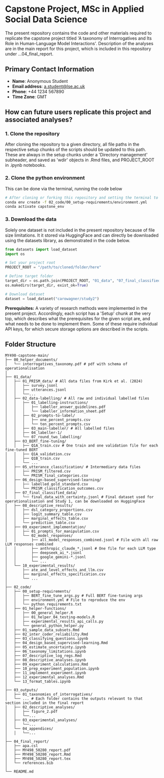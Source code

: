 # Capstone Project, MSc in Applied Social Data Science 

The present repository contains the code and other materials required to replicate the capstone project titled 'A taxonomy of Interrogatives and Its Role in Human-Language Model Interactions'.
Description of the analyses are in the main report for this project, which is included in this repository under ...04_final_report.

## Primary Contact Information

-   **Name**: Anonymous Student
-   **Email address**: [a.student\@lse.ac.uk](mailto:a.student@lse.ac.uk)
-   **Phone**: +44 1234 567890
-   **Time Zone**: GMT

## How can future users replicate this project and associated analyses?

### 1. Clone the repository
After cloning the repository to a given directory, all file paths in the respective setup chunks of the scripts should be updated to this path. These are always in the setup chunks under a 'Directory management' subheader, and saved as 'wdir' objects in .Rmd files, and PROJECT_ROOT in .ipynb notebooks. 

### 2. Clone the python environment
This can be done via the terminal, running the code below

```bash
# After cloning or forking this repository and setting the terminal to it via cd
conda env create -f 02_code/00_setup-requirements/environment.yml
conda activate capstone_env
```
### 3. Download the data
Solely one dataset is not included in the present repository because of file size limitations. It it stored via HuggingFace and can directly be downloaded using the datasets library, as demonstrated in the code below. 

```python
from datasets import load_dataset
import os

# Set your project root
PROJECT_ROOT = "/path/to/cloned/folder/here"

# Define target folder
target_dir = os.path.join(PROJECT_ROOT, "01_data", "07_final_classified_data")
os.makedirs(target_dir, exist_ok=True)

# Download dataset
dataset = load_dataset("carowagner/study2")
```

**Prerequisites:** A variety of research methods were implemented in the present project. Accordingly, each script has a 'Setup' chunk at the very top, which describes what the prerequisites for the given script are, and what needs to be done to implement them. Some of these require individual API keys, for which secure storage options are described in the scripts. 


## Folder Structure

```{bash}
MY498-capstone-main/
├── 00_helper_documents/
│   └── interrogatives_taxonomy.pdf # pdf with schema of operationalisation
│      
├── 01_data/
│   ├── 01_PRISM_data/ # All data files from Kirk et al. (2024)
│   │   ├── survey.jsonl 
│   │   ├── utterances.jsonl
│   │   └──... 
│   ├── 02_data-labelling/ # All raw and individual labelled files
│   │   ├── 01_labelling-instructions/
│   │   │   ├── labeller_answer_guidelines.pdf
│   │   │   └── labeller_information_sheet.pdf
│   │   ├── 02_prompts-to-label/
│   │   │   ├── one_percent_prompts.csv
│   │   │   └── ten_percent_prompts.csv
│   │   ├── 03_main-labeller/ # All labelled files
│   │   ├── 04_labeller-1/
│   │   └── 07_round_two_labelling/
│   ├── 03_BERT_fine-tuning/
│   │   ├── Q1A_train.csv # One train and one validation file for each fine-tuned BERT
│   │   ├── Q1A_validation.csv
│   │   ├── Q1B_train.csv
│   │   └── ... 
│   ├── 05_utterance_classification/ # Intermediary data files
│   │   ├── PRISM_filtered.csv
│   │   └── PRISM_final_categories.csv
│   ├── 06_design-based_supervised-learning/
│   │   ├── labelled_gold_standard.csv
│   │   └── PRISM_classification_outcomes.csv
│   ├── 07_final_classified_data/
│   │   └── final_data_with_certainty.jsonl # Final dataset used for operationalisation and Study 1, can be downloaded on HuggingFace
│   ├── 08_descriptive_results/
│   │   ├── dsl_category_proportions.csv
│   │   ├── logit_summary_table.csv
│   │   ├── marginal_effects_table.csv
│   │   └── prediction_table.csv
│   ├── 09_experiment_implementation/
│   │   ├── 01_prompts_for_manipulation.csv
│   │   └── 02_model_responses/
│   │       ├── all_model_responses_combined.jsonl # File with all raw LLM responses combined
│   │       ├── anthropic_claude_*.jsonl # One file for each LLM type 
│   │       ├── deepseek_ai_*.jsonl
│   │       ├── google_gemini-*.jsonl
│   │       └── ...
│   └── 10_experimental_results/
│       ├── ate_and_level_effects_and_llm.csv
│       ├── marginal_effects_specification.csv
│       └── ...
│      
├── 02_code/
│   ├── 00_setup-requirements/
│   │   ├── BERT_fine_tune_args.py # Full BERT fine-tuning args
│   │   ├── environment.yml # File to reproduce the env
│   │   └── python_requirements.txt
│   ├── 01_helper-functions/
│   │   ├── 00_general_helper.R
│   │   ├── 01_helper_04_testing-models.R
│   │   ├── experimental_results_api_calls.py
│   │   └── general_python_helper.py
│   ├── 01_sample_data_subsets.Rmd
│   ├── 02_inter_coder_reliability.Rmd
│   ├── 03_classifying_questions.ipynb
│   ├── 04_design_based_supervised-learning.Rmd
│   ├── 05_estimate_uncertainty.ipynb
│   ├── 06_taxonomy_limitations.ipynb
│   ├── 07_descriptive_log_regs.Rmd
│   ├── 08_descriptive_analyses.ipynb
│   ├── 09_experiment_calculations.Rmd
│   ├── 10_prep_experiment_population.ipynb
│   ├── 11_implement_experiment.ipynb
│   ├── 12_experimental_analyses.Rmd
│   └── 13_format_tables.ipynb
│      
├── 03_outputs/
│   ├── 01_taxonomies_of_interrogatives/
│   └── ... # Each folder contains the outputs relevant to that section included in the final report
│   ├── 02_descriptive_analyses/
│   │   ├── figure_2.pdf
│   │   └──...
│   ├── 03_experimental_analyses/
│   │   └──...
│   └── 04_appendices/
│   │   └──...
│      
├── 04_final_report/
│   ├── apa.csl
│   ├── MY498_50280_report.pdf
│   ├── MY498_50280_report.Rmd
│   ├── MY498_50280_report.tex
│   └── references.bib
│      
└── README.md


```
